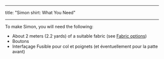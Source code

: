 - - -
title: "Simon shirt: What You Need"
- - -

To make Simon, you will need the following:

- About 2 meters (2.2 yards) of a suitable fabric (see [Fabric options](/docs/patterns/simon/fabric/))
- Boutons
- Interfaçage Fusible pour col et poignets (et éventuellement pour la patte avant)
